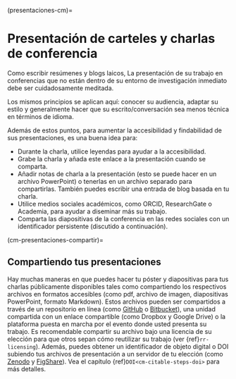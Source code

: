 (presentaciones-cm)=
# Presentación de carteles y charlas de conferencia

Como escribir resúmenes y blogs laicos, La presentación de su trabajo en conferencias que no están dentro de su entorno de investigación inmediato debe ser cuidadosamente meditada.

Los mismos principios se aplican aquí: conocer su audiencia, adaptar su estilo y generalmente hacer que su escrito/conversación sea menos técnica en términos de idioma.

Además de estos puntos, para aumentar la accesibilidad y findabilidad de sus presentaciones, es una buena idea para:
* Durante la charla, utilice leyendas para ayudar a la accesibilidad.
* Grabe la charla y añada este enlace a la presentación cuando se comparta.
* Añadir notas de charla a la presentación (esto se puede hacer en un archivo PowerPoint) o tenerlas en un archivo separado para compartirlas. También puedes escribir una entrada de blog basada en tu charla.
* Utilice medios sociales académicos, como ORCID, ResearchGate o Academia, para ayudar a diseminar más su trabajo.
* Comparta las diapositivas de la conferencia en las redes sociales con un identificador persistente (discutido a continuación).

(cm-presentaciones-compartir)=
## Compartiendo tus presentaciones

Hay muchas maneras en que puedes hacer tu póster y diapositivas para tus charlas públicamente disponibles tales como compartiendo los respectivos archivos en formatos accesibles (como pdf, archivo de imagen, diapositivas PowerPoint, formato Markdown). Estos archivos pueden ser compartidos a través de un repositorio en línea (como [GitHub](https://github.com/) o [Bitbucket](https://bitbucket.org/)), una unidad compartida con un enlace compartible (como Dropbox y Google Drive) o la plataforma puesta en marcha por el evento donde usted presenta su trabajo. Es recomendable compartir su archivo bajo una licencia de su elección para que otros sepan cómo reutilizar su trabajo (ver {ref}`rr-licensing`). Además, puedes obtener un identificador de objeto digital o DOI subiendo tus archivos de presentación a un servidor de tu elección (como [Zenodo](https://zenodo.org/) y [FigShare](https://figshare.com/)). Vea el capítulo {ref}`DOI<cm-citable-steps-doi>` para más detalles.
